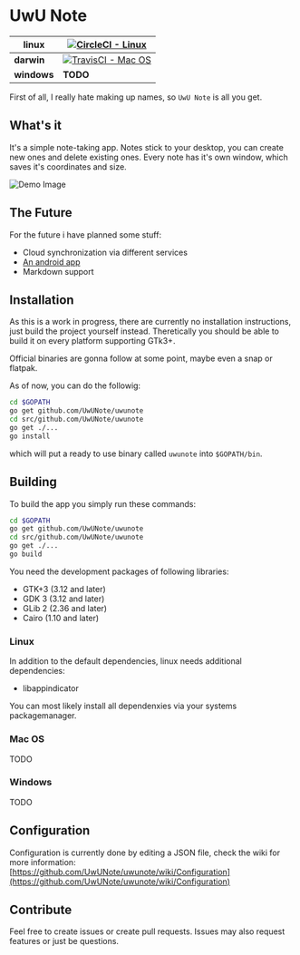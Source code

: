 # UwU Note

| linux | [![CircleCI - Linux](https://circleci.com/gh/UwUNote/uwunote/tree/master.svg?style=svg)](https://circleci.com/gh/UwUNote/uwunote/tree/master) |
| - | - |
| **darwin** | [![TravisCI - Mac OS](https://travis-ci.org/UwUNote/uwunote.svg?branch=master)](https://travis-ci.org/UwUNote/uwunote) |
| **windows** | **TODO** |

First of all, I really hate making up names, so `UwU Note` is all you get.

## What's it

It's a simple note-taking app. Notes stick to your desktop, you can create new ones and delete existing ones.
Every note has it's own window, which saves it's coordinates and size.

![Demo Image](https://i.imgur.com/tM3fhoK.jpg)

## The Future

For the future i have planned some stuff:

* Cloud synchronization via different services
* [An android app](https://github.com/UwUNote/uwunote-android)
* Markdown support

## Installation

As this is a work in progress, there are currently no installation instructions, just build the project yourself instead.
Theretically you should be able to build it on every platform supporting GTk3+.

Official binaries are gonna follow at some point, maybe even a snap or flatpak.

As of now, you can do the followig:

```bash
cd $GOPATH
go get github.com/UwUNote/uwunote
cd src/github.com/UwUNote/uwunote
go get ./...
go install
```

which will put a ready to use binary called `uwunote` into `$GOPATH/bin`.

## Building

To build the app you simply run these commands:

```bash
cd $GOPATH
go get github.com/UwUNote/uwunote
cd src/github.com/UwUNote/uwunote
go get ./...
go build
```

You need the development packages of following libraries:

* GTK+3 (3.12 and later)
* GDK 3 (3.12 and later)
* GLib 2 (2.36 and later)
* Cairo (1.10 and later)

### Linux

In addition to the default dependencies, linux needs additional dependencies:

* libappindicator

You can most likely install all dependenxies via your systems packagemanager.

### Mac OS

TODO

### Windows

TODO

## Configuration

Configuration is currently done by editing a JSON file, check the wiki for more information:
[https://github.com/UwUNote/uwunote/wiki/Configuration](https://github.com/UwUNote/uwunote/wiki/Configuration)

## Contribute

Feel free to create issues or create pull requests. Issues may also request features or just be questions.